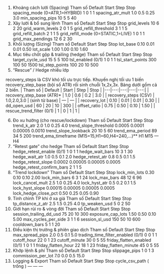 1) Khoảng cách lưới (Spacing)
Tham số	Default	Start	Step	Stop
spacing_mode (0=ATR,1=HYBRID)	1	0	1	1
spacing_atr_mult	1.0	0.5	0.25	3.0
min_spacing_pips	10	5	5	40
2) Xây lưới & bổ sung lệnh
Tham số	Default	Start	Step	Stop
grid_levels	10	6	2	20
grid_warm_levels	2	0	1	5
grid_refill_threshold	3	1	1	5
grid_refill_batch	2	1	1	5
grid_refill_mode (0=STATIC,1=LIVE)	1	0	1	1
grid_max_pendings	12	6	2	30
3) Khối lượng (Sizing)
Tham số	Default	Start	Step	Stop
lot_base	0.10	0.01	0.01	0.50
lot_scale	1.00	1.00	0.10	1.60
4) Mục tiêu chốt gộp & trailing (hedge)
Tham số	Default	Start	Step	Stop
target_cycle_usd	15	5	5	100
tsl_enabled (0/1)	1	0	1	1
tsl_start_points	300	100	50	1500
tsl_step_points	100	20	10	500
5) “Rescue” / Hedge nhiều lớp

recovery_steps là CSV khó tối ưu trực tiếp. Khuyến nghị tối ưu 1 biến recovery_step_base (bội số ATR) rồi sinh chuỗi 1x,2x,3x. Bảng dưới gồm cả 2 biến.
| Tham số | Default | Start | Step | Stop |
|---|---:|---:|---:|---:|
| recovery_step_base (ATR)* | 1.0 | 0.6 | 0.2 | 3.0 |
| recovery_steps (CSV) | 1.0,2.0,3.0 | (sinh từ base) | — | — |
| recovery_lot | 0.10 | 0.01 | 0.01 | 0.30 |
| dd_open_usd | 60 | 20 | 10 | 300 |
| offset_ratio | 0.75 | 0.50 | 0.10 | 1.50 |
| rescue_trend_filter (0/1) | 1 | 0 | 1 | 1 |

6) Đo xu hướng (cho rescue/lockdown)
Tham số	Default	Start	Step	Stop
trend_k_atr	2.0	1.0	0.25	4.0
trend_slope_threshold	0.0005	0.0001	0.00005	0.0010
trend_slope_lookback	20	10	5	60
trend_ema_period	89	34	5	200
trend_ema_timeframe (M15=15,H1=60,H4=240,…)**	H1	M15	—	H4
7) “Retest gate” cho hedge
Tham số	Default	Start	Step	Stop
hedge_retest_enable (0/1)	1	0	1	1
hedge_wait_bars	10	3	1	30
hedge_wait_atr	1.0	0.5	0.1	2.0
hedge_retest_atr	0.8	0.5	0.1	1.5
hedge_retest_slope	0.0002	0.00005	0.00005	0.0005
hedge_retest_confirm_bars	2	1	1	5
8) “Trend lockdown”
Tham số	Default	Start	Step	Stop
lock_min_lots	0.30	0.10	0.10	2.00
lock_min_bars	6	3	1	24
lock_max_bars	48	12	6	96
lock_cancel_mult	2.5	1.0	0.25	4.0
lock_hyst_atr	0.5	0.2	0.1	1.5
lock_hyst_slope	0.00015	0.00005	0.00005	0.0005
lock_hedge_close_pct	0.50	0.25	0.05	0.90
9) Tinh chỉnh TP khi ở xa giá
Tham số	Default	Start	Step	Stop
tp_distance_z_atr	2.5	1.5	0.25	4.0
tp_weaken_usd	5	0	2	50
10) Giới hạn rủi ro & vòng đời
Tham số	Default	Start	Step	Stop
session_trailing_dd_usd	75	20	10	300
exposure_cap_lots	1.50	0.50	0.10	5.00
max_cycles_per_side	3	1	1	6
session_sl_usd	150	50	10	600
cooldown_bars	5	1	1	20
11) Điều kiện thị trường & phiên giao dịch
Tham số	Default	Start	Step	Stop
max_spread_pips	2.0	0.5	0.1	5.0
trading_time_filter_enabled (0/1)	0	0	1	1
cutoff_hour	22	0	1	23
cutoff_minute	30	0	5	55
friday_flatten_enabled (0/1)	1	0	1	1
friday_flatten_hour	22	18	1	23
friday_flatten_minute	45	0	5	55
12) Khớp lệnh & phí
Tham số	Default	Start	Step	Stop
slippage_pips	1	0	1	3
commission_per_lot	7.0	0.0	0.5	15.0
13) Logging & Export
Tham số	Default	Start	Step	Stop
cycle_csv_path	( trống )	—	—	—
